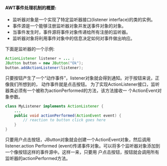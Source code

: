 #### AWT事件处理机制的概要:
* 监听器对象是一个实现了特定监听器接口(listener interface)的类的实例。
* 事件源是一个能够注册监听器对象并发送事件对象的对象。
* 当事件发生时，事件源将事件对象传递给所有注册的监听器。
* 监听器对象将利用事件对象中的信息决定如何对事件做出响应。

下面是监听器的一个示例:
```java
ActionListener listener = ... ;
JButton button = new JButton("Ok");
button.addActionListener(listener);
```
只要按钮产生了一个“动作事件”，listener对象就会得到通知。对于按钮来说，正像我们所想到的，
动作事件就是点击按钮。
为了实现ActionListener接口，监听器类必须有一个被称为actionPerformed的方法，该方法接收一
个ActionEvent对象参数。
```java
class MyListener implements ActionListener {
	...
	public void actionPerformed(ActionEvent event) {
		// reaction to button click goes here
	}
}
```
只要用户点击按钮，JButton对象就会创建一个ActionEvent对象，然后调用listener.action Performed
(event)传递事件对象。可以将多个监听器对象添加到一个像按钮这样的事件源中。这样一来，只要用
户点击按钮，按钮就会调用所有监听器的actionPerformed方法。
